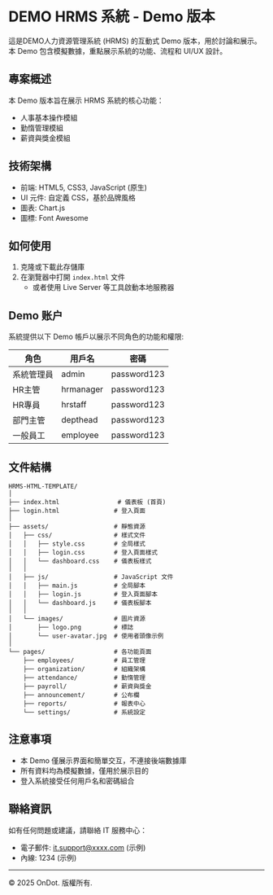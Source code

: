 # DEMO HRMS 系統 - Demo 版本

這是DEMO人力資源管理系統 (HRMS) 的互動式 Demo 版本，用於討論和展示。本 Demo 包含模擬數據，重點展示系統的功能、流程和 UI/UX 設計。

## 專案概述

本 Demo 版本旨在展示 HRMS 系統的核心功能：

- 人事基本操作模組
- 勤惰管理模組
- 薪資與獎金模組

## 技術架構

- 前端: HTML5, CSS3, JavaScript (原生)
- UI 元件: 自定義 CSS，基於品牌風格
- 圖表: Chart.js
- 圖標: Font Awesome

## 如何使用

1. 克隆或下載此存儲庫
2. 在瀏覽器中打開 `index.html` 文件
   - 或者使用 Live Server 等工具啟動本地服務器

## Demo 账户

系統提供以下 Demo 帳戶以展示不同角色的功能和權限:

| 角色 | 用戶名 | 密碼 |
|------|-------|------|
| 系統管理員 | admin | password123 |
| HR主管 | hrmanager | password123 |
| HR專員 | hrstaff | password123 |
| 部門主管 | depthead | password123 |
| 一般員工 | employee | password123 |

## 文件結構

```
HRMS-HTML-TEMPLATE/
│
├── index.html                # 儀表板 (首頁)
├── login.html               # 登入頁面
│
├── assets/                  # 靜態資源
│   ├── css/                 # 樣式文件
│   │   ├── style.css        # 全局樣式
│   │   ├── login.css        # 登入頁面樣式
│   │   └── dashboard.css    # 儀表板樣式
│   │
│   ├── js/                  # JavaScript 文件
│   │   ├── main.js          # 全局腳本
│   │   ├── login.js         # 登入頁面腳本
│   │   └── dashboard.js     # 儀表板腳本
│   │
│   └── images/              # 圖片資源
│       ├── logo.png         # 標誌
│       └── user-avatar.jpg  # 使用者頭像示例
│
└── pages/                   # 各功能頁面
    ├── employees/           # 員工管理
    ├── organization/        # 組織架構
    ├── attendance/          # 勤惰管理
    ├── payroll/             # 薪資與獎金
    ├── announcement/        # 公布欄
    ├── reports/             # 報表中心
    └── settings/            # 系統設定
```

## 注意事項

- 本 Demo 僅展示界面和簡單交互，不連接後端數據庫
- 所有資料均為模擬數據，僅用於展示目的
- 登入系統接受任何用戶名和密碼組合

## 聯絡資訊

如有任何問題或建議，請聯絡 IT 服務中心：
- 電子郵件: it.support@xxxx.com (示例)
- 內線: 1234 (示例)

---

© 2025 OnDot. 版權所有. 